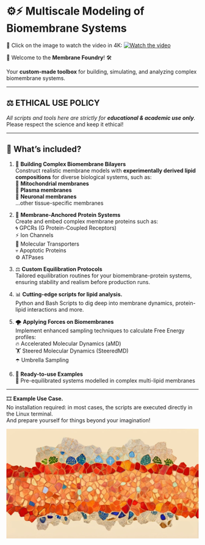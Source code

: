 # ⚙️⚡ Multiscale Modeling of Biomembrane Systems

🎥 Click on the image to watch the video in 4K: 
[![Watch the video](https://img.youtube.com/vi/qgFmRrF_M9k/maxresdefault.jpg)](https://www.youtube.com/watch?v=qgFmRrF_M9k)

👑 Welcome to the **Membrane Foundry**! 🛠️

Your **custom-made toolbox** for building, simulating, and analyzing complex biomembrane systems.


---

## ⚖️ ETHICAL USE POLICY

_All scripts and tools here are strictly for **educational & academic use only**._  
Please respect the science and keep it ethical!

---

## 🚀 What’s included?

1. 🧱 **Building Complex Biomembrane Bilayers**  
   Construct realistic membrane models with **experimentally derived lipid compositions** for diverse biological systems, such as:  
     🦠 **Mitochondrial membranes**  
     🧫 **Plasma membranes**  
     🧠 **Neuronal membranes**  
     …other tissue-specific membranes

2. 🧩 **Membrane-Anchored Protein Systems**  
   Create and embed complex membrane proteins such as:  
     🌀 GPCRs (G Protein-Coupled Receptors)  
     ⚡ Ion Channels  
     🚚 Molecular Transporters  
     💀 Apoptotic Proteins  
     ⚙️ ATPases 

3. ⚖️ **Custom Equilibration Protocols**  
   Tailored equilibration routines for your biomembrane-protein systems, ensuring stability and realism before production runs.  

4. 📊 **Cutting-edge scripts for lipid analysis.**  
   Python and Bash Scripts to dig deep into membrane dynamics, protein-lipid interactions and more.  

5. 🌪️ **Applying Forces on Biomembranes**  
   Implement enhanced sampling techniques to calculate Free Energy profiles:  
     🔥 Accelerated Molecular Dynamics (aMD)  
     🏋️ Steered Molecular Dynamics (SteeredMD)  
     ☂️ Umbrella Sampling  

6. 🔬 **Ready-to-use Examples**  
   📂 Pre-equilibrated systems modelled in complex multi-lipid membranes

---

🎞️ **Example Use Case.**   
No installation required: in most cases, the scripts are executed directly in the Linux terminal.  
And prepare yourself for things beyond your imagination!

![embranefoundry_logo1](https://raw.githubusercontent.com/TheVisualHub/VisualFactory/7bfe4729fdd58478f761eafdd90cb5563ce72869/assets/embranefoundry_logo1.png)

